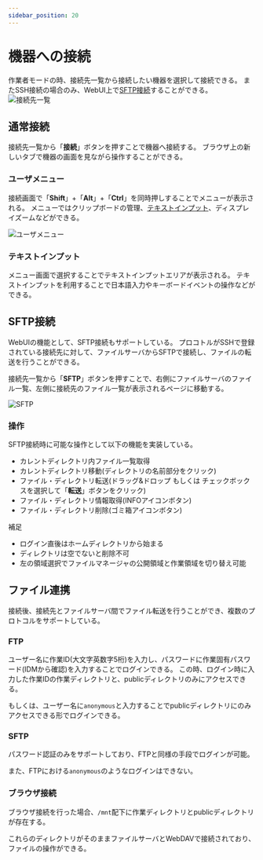 ```yaml
---
sidebar_position: 20
---
```

# 機器への接続
作業者モードの時、接続先一覧から接続したい機器を選択して接続できる。
またSSH接続の場合のみ、WebUI上で[SFTP接続](#sftp接続)することができる。
![接続先一覧](/img/ConnectionList.png)
## 通常接続

接続先一覧から「**接続**」ボタンを押すことで機器へ接続する。
ブラウザ上の新しいタブで機器の画面を見ながら操作することができる。

### ユーザメニュー
接続画面で「**Shift**」+「**Alt**」+「**Ctrl**」を同時押しすることでメニューが表示される。
メニューではクリップボードの管理、[テキストインプット](#テキストインプット)、ディスプレイズームなどができる。

![ユーザメニュー](/img/Connecting.png)

### テキストインプット

メニュー画面で選択することでテキストインプットエリアが表示される。
テキストインプットを利用することで日本語入力やキーボードイベントの操作などができる。

## SFTP接続

WebUIの機能として、SFTP接続もサポートしている。
プロコトルがSSHで登録されている接続先に対して、ファイルサーバからSFTPで接続し、ファイルの転送を行うことができる。

接続先一覧から「**SFTP**」ボタンを押すことで、右側にファイルサーバのファイル一覧、左側に接続先のファイル一覧が表示されるページに移動する。

![SFTP](/img/SFTP.png)
### 操作

SFTP接続時に可能な操作として以下の機能を実装している。
- カレントディレクトリ内ファイル一覧取得
- カレントディレクトリ移動(ディレクトリの名前部分をクリック)
- ファイル・ディレクトリ転送(ドラッグ&ドロップ もしくは チェックボックスを選択して「**転送**」ボタンをクリック)
- ファイル・ディレクトリ情報取得(INFOアイコンボタン)
- ファイル・ディレクトリ削除(ゴミ箱アイコンボタン)

補足
- ログイン直後はホームディレクトリから始まる
- ディレクトリは空でないと削除不可
- 左の領域選択でファイルマネージャの公開領域と作業領域を切り替え可能

## ファイル連携
接続後、接続先とファイルサーバ間でファイル転送を行うことができ、複数のプロトコルをサポートしている。

### FTP
ユーザー名に作業ID(大文字英数字5桁)を入力し、パスワードに作業固有パスワード(IDMから確認)を入力することでログインできる。
この時、ログイン時に入力した作業IDの作業ディレクトリと、publicディレクトリのみにアクセスできる。

もしくは、ユーザー名に`anonymous`と入力することでpublicディレクトリにのみアクセスできる形でログインできる。

### SFTP
パスワード認証のみをサポートしており、FTPと同様の手段でログインが可能。

また、FTPにおける`anonymous`のようなログインはできない。

### ブラウザ接続

ブラウザ接続を行った場合、`/mnt`配下に作業ディレクトリとpublicディレクトリが存在する。

これらのディレクトリがそのままファイルサーバとWebDAVで接続されており、ファイルの操作ができる。